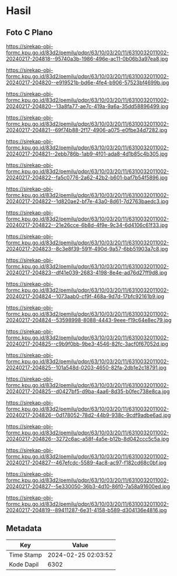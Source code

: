 # Hasil

## Foto C Plano

https://sirekap-obj-formc.kpu.go.id/83d2/pemilu/pdpr/63/10/03/20/11/6310032011002-20240217-204818--95740a3b-1986-496e-ac11-0b06b3a97ea8.jpg

https://sirekap-obj-formc.kpu.go.id/83d2/pemilu/pdpr/63/10/03/20/11/6310032011002-20240217-204820--e919521b-bd6e-4fe4-b906-57523bf4699b.jpg

https://sirekap-obj-formc.kpu.go.id/83d2/pemilu/pdpr/63/10/03/20/11/6310032011002-20240217-204820--13a8fa77-ae7c-419a-9a6a-35dd58896499.jpg

https://sirekap-obj-formc.kpu.go.id/83d2/pemilu/pdpr/63/10/03/20/11/6310032011002-20240217-204821--69f74b88-2f17-4906-a075-e0fbe34d7282.jpg

https://sirekap-obj-formc.kpu.go.id/83d2/pemilu/pdpr/63/10/03/20/11/6310032011002-20240217-204821--2ebb786b-1ab9-4f01-ada8-4d1b85c4b305.jpg

https://sirekap-obj-formc.kpu.go.id/83d2/pemilu/pdpr/63/10/03/20/11/6310032011002-20240217-204822--fa5c0776-2a62-42b2-b601-baf7b54f5896.jpg

https://sirekap-obj-formc.kpu.go.id/83d2/pemilu/pdpr/63/10/03/20/11/6310032011002-20240217-204822--1d820ae2-bf7e-43a0-8d61-7d2763baedc3.jpg

https://sirekap-obj-formc.kpu.go.id/83d2/pemilu/pdpr/63/10/03/20/11/6310032011002-20240217-204822--21e26cce-6b8d-4f9e-9c34-6d4106c61f33.jpg

https://sirekap-obj-formc.kpu.go.id/83d2/pemilu/pdpr/63/10/03/20/11/6310032011002-20240217-204823--8c3e8f39-591f-490d-9a57-6bb51903a7c8.jpg

https://sirekap-obj-formc.kpu.go.id/83d2/pemilu/pdpr/63/10/03/20/11/6310032011002-20240217-204823--df41e039-2683-4198-8e4e-ad76d27ff9d8.jpg

https://sirekap-obj-formc.kpu.go.id/83d2/pemilu/pdpr/63/10/03/20/11/6310032011002-20240217-204824--1073aab0-cf9f-468a-9d7d-17bfc92161b9.jpg

https://sirekap-obj-formc.kpu.go.id/83d2/pemilu/pdpr/63/10/03/20/11/6310032011002-20240217-204824--53598998-8088-4443-9eee-f19c64e8ec79.jpg

https://sirekap-obj-formc.kpu.go.id/83d2/pemilu/pdpr/63/10/03/20/11/6310032011002-20240217-204825--c9b9f0bb-9be3-4546-82fc-3acf0f67052d.jpg

https://sirekap-obj-formc.kpu.go.id/83d2/pemilu/pdpr/63/10/03/20/11/6310032011002-20240217-204825--101a548d-0203-4650-82fa-2db1e2c18791.jpg

https://sirekap-obj-formc.kpu.go.id/83d2/pemilu/pdpr/63/10/03/20/11/6310032011002-20240217-204825--d0427bf5-d9ba-4aa6-8d35-b0fec738e8ca.jpg

https://sirekap-obj-formc.kpu.go.id/83d2/pemilu/pdpr/63/10/03/20/11/6310032011002-20240217-204826--0d178052-78d2-44b9-938c-9cdf9adbe6ad.jpg

https://sirekap-obj-formc.kpu.go.id/83d2/pemilu/pdpr/63/10/03/20/11/6310032011002-20240217-204826--3272c6ac-a58f-4a5e-b12b-8d042ccc5c5a.jpg

https://sirekap-obj-formc.kpu.go.id/83d2/pemilu/pdpr/63/10/03/20/11/6310032011002-20240217-204827--467efcdc-5589-4ac8-ac97-f182cd68c0bf.jpg

https://sirekap-obj-formc.kpu.go.id/83d2/pemilu/pdpr/63/10/03/20/11/6310032011002-20240217-204827--5e330050-36b3-4d10-86f0-7a58a91600ed.jpg

https://sirekap-obj-formc.kpu.go.id/83d2/pemilu/pdpr/63/10/03/20/11/6310032011002-20240217-204819--89411287-6e31-4158-b589-d304136e4816.jpg


## Metadata

| Key        | Value               |
| ---------- | ------------------- |
| Time Stamp | 2024-02-25 02:03:52 |
| Kode Dapil | 6302                |



